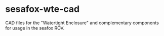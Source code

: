 # sesafox-wte-cad
CAD files for the "Watertight Enclosure" and complementary components for usage in the seafox ROV.
